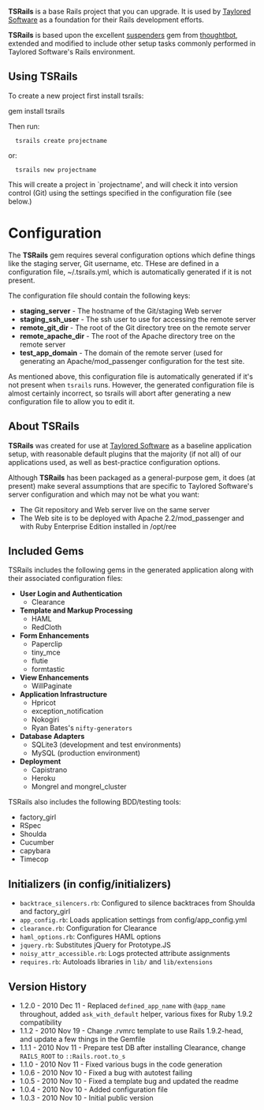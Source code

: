 **TSRails** is a base Rails project that you can upgrade. It is used by
[Taylored Software][] as a foundation for their Rails development
efforts.

**TSRails** is based upon the excellent [suspenders][] gem from
[thoughtbot][], extended and modified to include other setup tasks commonly
performed in Taylored Software's Rails environment.

Using TSRails
-------------

To create a new project first install tsrails:

  gem install tsrails

Then run:

      tsrails create projectname

or:

      tsrails new projectname

This will create a project in `projectname', and will check it into version
control (Git) using the settings specified in the configuration file (see
below.)

Configuration
=============

The **TSRails** gem requires several configuration options which define things
like the staging server, Git username, etc. THese are defined in a
configuration file, ~/.tsrails.yml, which is automatically generated if it
is not present.

The configuration file should contain the following keys:

- **staging_server** - The hostname of the Git/staging Web server
- **staging_ssh_user** - The ssh user to use for accessing the remote server
- **remote_git_dir** - The root of the Git directory tree on the remote server
- **remote_apache_dir** - The root of the Apache directory tree on the remote
  server
- **test_app_domain** - The domain of the remote server (used for generating
  an Apache/mod_passenger configuration for the test site.

As mentioned above, this configuration file is automatically generated if it's
not present when `tsrails` runs. However, the generated configuration file is
almost certainly incorrect, so tsrails will abort after generating a new
configuration file to allow you to edit it.

About TSRails
-------------

**TSRails** was created for use at [Taylored Software][] as a baseline application
setup, with reasonable default plugins that the majority (if not all) of our
applications used, as well as best-practice configuration options.

Although **TSRails** has been packaged as a general-purpose gem, it does (at
present) make several assumptions that are specific to Taylored Software's
server configuration and which may not be what you want:

- The Git repository and Web server live on the same server
- The Web site is to be deployed with Apache 2.2/mod_passenger and
  with Ruby Enterprise Edition installed in /opt/ree

Included Gems
-------------

TSRails includes the following gems in the generated application along with
their associated configuration files:

- **User Login and Authentication**
	- Clearance
- **Template and Markup Processing**
	- HAML
	- RedCloth
- **Form Enhancements**
	- Paperclip
	- tiny_mce
	- flutie
	- formtastic
- **View Enhancements**
	- WillPaginate
- **Application Infrastructure**
	- Hpricot
	- exception_notification
	- Nokogiri
	- Ryan Bates's `nifty-generators`
- **Database Adapters**
	- SQLite3 (development and test environments)
	- MySQL (production environment)
- **Deployment**
	- Capistrano
	- Heroku
	- Mongrel and mongrel_cluster

TSRails also includes the following BDD/testing tools:

- factory_girl
- RSpec
- Shoulda
- Cucumber
- capybara
- Timecop

Initializers (in config/initializers)
-------------------------------------

- `backtrace_silencers.rb`: Configured to silence backtraces from Shoulda and
  factory_girl
- `app_config.rb`: Loads application settings from config/app_config.yml
- `clearance.rb`: Configuration for Clearance
- `haml_options.rb`: Configures HAML options
- `jquery.rb`: Substitutes jQuery for Prototype.JS
- `noisy_attr_accessible.rb`: Logs protected attribute assignments
- `requires.rb`: Autoloads libraries in `lib/` and `lib/extensions`

Version History
---------------
- 1.2.0 - 2010 Dec 11 - Replaced `defined_app_name` with `@app_name` throughout,
  added `ask_with_default` helper, various fixes for Ruby 1.9.2 compatibility
- 1.1.2 - 2010 Nov 19 - Change .rvmrc template to use Rails 1.9.2-head, and
  update a few things in the Gemfile
- 1.1.1 - 2010 Nov 11 - Prepare test DB after installing Clearance, change `RAILS_ROOT` to
  `::Rails.root.to_s`
- 1.1.0 - 2010 Nov 11 - Fixed various bugs in the code generation
- 1.0.6 - 2010 Nov 10 - Fixed a bug with autotest failing
- 1.0.5 - 2010 Nov 10 - Fixed a template bug and updated the readme
- 1.0.4 - 2010 Nov 10 - Added configuration file
- 1.0.3 - 2010 Nov 10 - Initial public version

[Taylored Software]: http://www.taylored-software.com/
[thoughtbot]: http://www.thoughtbot.com/
[suspenders]: https://github.com/thoughtbot/suspenders

